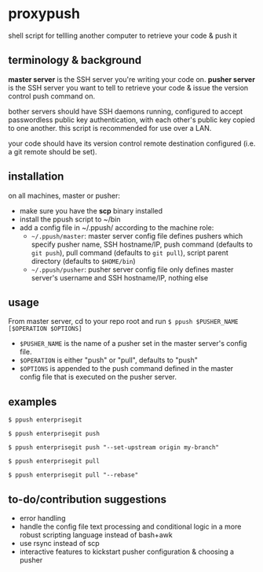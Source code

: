 # proxypush
shell script for tellling another computer to retrieve your code &amp; push it

## terminology & background
**master server** is the SSH server you're writing your code on. **pusher server** is the SSH server you want to tell to retrieve your code & issue the version control push command on.

bother servers should have SSH daemons running, configured to accept passwordless public key authentication, with each other's public key copied to one another. this script is recommended for use over a LAN.

your code should have its version control remote destination configured (i.e. a git remote should be set).

## installation

on all machines, master or pusher:
- make sure you have the **scp** binary installed
- install the ppush script to ~/bin
- add a config file in ~/.ppush/ according to the machine role:
  - `~/.ppush/master`: master server config file defines pushers which specify pusher name, SSH hostname/IP, push command (defaults to `git push`), pull command (defaults to `git pull`), script parent directory (defaults to `$HOME/bin`)
  - `~/.ppush/pusher`: pusher server config file only defines master server's username and SSH hostname/IP, nothing else

## usage

From master server, cd to your repo root and run `$ ppush $PUSHER_NAME [$OPERATION $OPTIONS]`
- `$PUSHER_NAME` is the name of a pusher set in the master server's config file.
- `$OPERATION` is either "push" or "pull", defaults to "push"
- `$OPTIONS` is appended to the push command defined in the master config file that is executed on the pusher server.

## examples
`$ ppush enterprisegit`

`$ ppush enterprisegit push`

`$ ppush enterprisegit push "--set-upstream origin my-branch"`

`$ ppush enterprisegit pull`

`$ ppush enterprisegit pull "--rebase"`

## to-do/contribution suggestions

- error handling
- handle the config file text processing and conditional logic in a more robust scripting language instead of bash+awk
- use rsync instead of scp
- interactive features to kickstart pusher configuration & choosing a pusher
